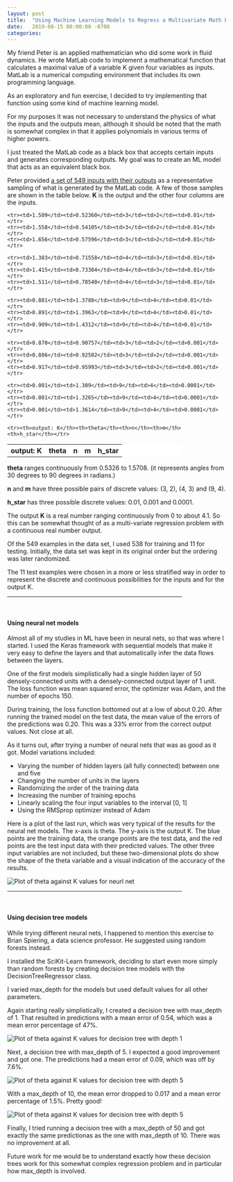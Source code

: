 ```yaml
---
layout: post
title:  "Using Machine Learning Models to Regress a Multivariate Math Function"
date:   2019-08-15 00:00:00 -0700
categories: 
---
```

My friend Peter is an applied mathematician who did some work in fluid dynamics. He wrote MatLab code to implement a mathematical function that calculates a maximal value of a variable K given four variables as inputs. MatLab is a numerical computing environment that includes its own programming language.

As an exploratory and fun exercise, I decided to try implementing that function using some kind of machine learning model.

For my purposes it was not necessary to understand the physics of what the inputs and the outputs mean, although it should be noted that the math is somewhat complex in that it applies polynomials in various terms of higher powers.

I just treated the MatLab code as a black box that accepts certain inputs and generates corresponding outputs. My goal was to create an ML model that acts as an equivalent black box.

Peter provided [a set of 549 inputs with their outputs]({{site.url}}/files/K_data.csv) as a representative sampling of what is generated by the MatLab code. A few of those samples are shown in the table below. **K** is the output and the other four columns are the inputs.

 <table style="width:80%; background-color:white">
	<tr><th>output: K</th><th>theta</th><th>n</th><th>m</th><th>h_star</th></tr>

	<tr><td>1.509</td><td>0.52360</td><td>3</td><td>2</td><td>0.01</td></tr>
	<tr><td>1.558</td><td>0.54105</td><td>3</td><td>2</td><td>0.01</td></tr>
	<tr><td>1.656</td><td>0.57596</td><td>3</td><td>2</td><td>0.01</td></tr>

	<tr><td>1.383</td><td>0.71558</td><td>4</td><td>3</td><td>0.01</td></tr>
	<tr><td>1.415</td><td>0.73304</td><td>4</td><td>3</td><td>0.01</td></tr>
	<tr><td>1.511</td><td>0.78540</td><td>4</td><td>3</td><td>0.01</td></tr>

	<tr><td>0.881</td><td>1.3788</td><td>9</td><td>4</td><td>0.01</td></tr>
	<tr><td>0.891</td><td>1.3963</td><td>9</td><td>4</td><td>0.01</td></tr>
	<tr><td>0.909</td><td>1.4312</td><td>9</td><td>4</td><td>0.01</td></tr>

	<tr><td>0.870</td><td>0.90757</td><td>3</td><td>2</td><td>0.001</td></tr>
	<tr><td>0.886</td><td>0.92502</td><td>3</td><td>2</td><td>0.001</td></tr>
	<tr><td>0.917</td><td>0.95993</td><td>3</td><td>2</td><td>0.001</td></tr>

	<tr><td>0.001</td><td>1.309</td><td>9</td><td>4</td><td>0.0001</td></tr>
	<tr><td>0.001</td><td>1.3265</td><td>9</td><td>4</td><td>0.0001</td></tr>
	<tr><td>0.001</td><td>1.3614</td><td>9</td><td>4</td><td>0.0001</td></tr>

	<tr><th>output: K</th><th>theta</th><th>n</th><th>m</th><th>h_star</th></tr>
 </table>

**theta** ranges continuously from 0.5326 to 1.5708. (it represents angles from 30 degrees to 90 degrees in radians.)

**n** and **m** have three possible pairs of discrete values:  (3, 2), (4, 3) and (9, 4).

**h_star** has three possible discrete values:  0.01, 0.001 and 0.0001.

The output **K** is a real number ranging continuously from 0 to about 4.1. So this can be somewhat thought of as a multi-variate regression problem with a continuous real number output.

Of the 549 examples in the data set, I used 538 for training and 11 for testing. Initially, the data set was kept in its original order but the ordering was later randomized.

The 11 test examples were chosen in a more or less stratified way in order to represent the discrete and continuous possibilities for the inputs and for the output K.

<hr width="80%" />
<br />

#### **Using neural net models** ####

Almost all of my studies in ML have been in neural nets, so that was where I started. I used the Keras framework with sequential models that make it very easy to define the layers and that automatically infer the data flows between the layers.

One of the first models simplistically had a single hidden layer of 50 densely-connected units with a densely-connected output layer of 1 unit. The loss function was mean squared error, the optimizer was Adam, and the number of epochs 150.

During training, the loss function bottomed out at a low of about 0.20. After running the trained model on the test data, the mean value of the errors of the predictions was 0.20. This was a 33% error from the correct output values. Not close at all.

As it turns out, after trying a number of neural nets that was as good as it got. Model variations included: 

* Varying the number of hidden layers (all fully connected) between one and five
* Changing the number of units in the layers
* Randomizing the order of the training data
* Increasing the number of training epochs
* Linearly scaling the four input variables to the interval [0, 1]
* Using the RMSprop optimizer instead of Adam

Here is a plot of the last run, which was very typical of the results for the neural net models. The x-axis is theta. The y-axis is the output K. The blue points are the training data, the orange points are the test data, and the red points are the test input data with their predicted values. The other three input variables are not included, but these two-dimensional plots do show the shape of the theta variable and a visual indication of the accuracy of the results.

<image src="{{ site.url}}/images/theta-K-neural-net.png" alt="Plot of theta against K values for neurl net" />
<br />

<hr width="80%" />
<br />

#### **Using decision tree models** ####

While trying different neural nets, I happened to mention this exercise to Brian Spiering, a data science professor. He suggested using random forests instead.

I installed the SciKit-Learn framework, deciding to start even more simply than random forests by creating decision tree models with the DecisionTreeRegressor class.

I varied max_depth for the models but used default values for all other parameters.

Again starting really simplistically, I created a decision tree with max_depth of 1. That resulted in predictions with a mean error of 0.54, which was a mean error percentage of 47%. 

<image src="{{ site.url}}/images/theta-K-decision-tree-depth-1.png" alt="Plot of theta against K values for decision tree with depth 1" />
<br />

Next, a decision tree with max_depth of 5. I expected a good improvement and got one. The predictions had a mean error of 0.09, which was off by 7.6%.

<image src="{{ site.url}}/images/theta-K-decision-tree-depth-5.png" alt="Plot of theta against K values for decision tree with depth 5" />
<br />

With a max_depth of 10, the mean error dropped to 0.017 and a mean error percentage of 1.5%. Pretty good!

<image src="{{ site.url}}/images/theta-K-decision-tree-depth-10.png" alt="Plot of theta against K values for decision tree with depth 5" />
<br />

Finally, I tried running a decision tree with a max_depth of 50 and got exactly the same predictionas as the one with max_depth of 10. There was no improvement at all. 

Future work for me would be to understand exactly how these decision trees work for this somewhat complex regression problem and in particular how max_depth is involved.

